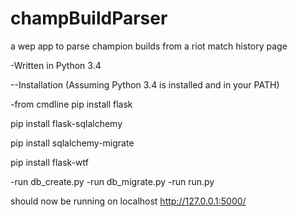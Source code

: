 # champBuildParser
a wep app to parse champion builds from a riot match history page

-Written in Python 3.4
  
  
--Installation (Assuming Python 3.4 is installed and in your PATH)

-from cmdline
pip install flask

pip install flask-sqlalchemy

pip install sqlalchemy-migrate

pip install flask-wtf


-run db_create.py
-run db_migrate.py
-run run.py

should now be running on localhost http://127.0.0.1:5000/

